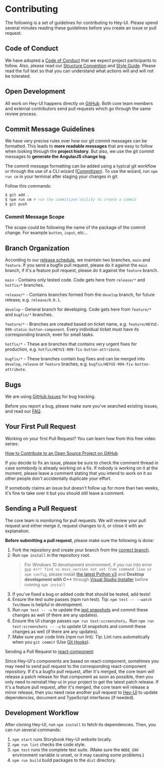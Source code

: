 # Contributing

The following is a set of guidelines for contributing to Hey-UI. Please spend several minutes reading these guidelines before you create an issue or pull request.

## Code of Conduct

We have adopted a [Code of Conduct](https://github.com/hey-car/hey-ui/blob/main/CODE_OF_CONDUCT.md) that we expect project participants to follow.
Also, please read our [Structure Convention](https://github.com/hey-car/hey-ui/blob/main/STRUCTURE_CONVENTION.md) and [Style Guide](https://github.com/hey-car/hey-ui/blob/main/STYLEGUIDE_CONVENTION.).
Please read the full text so that you can understand what actions will and will not be tolerated.

## Open Development

All work on Hey-UI happens directly on [GitHub](https://github.com/hey-car/hey-ui). Both core team members and external contributors send pull requests which go through the same review process.

## Commit Message Guidelines

We have very precise rules over how our git commit messages can be formatted. This leads to **more
readable messages** that are easy to follow when looking through the **project history**. But also,
we use the git commit messages to **generate the AngularJS change log**.

The commit message formatting can be added using a typical git workflow or through the use of a CLI wizard ([Commitizen](https://github.com/commitizen/cz-cli)).
To use the wizard, run `npm run cm` in your terminal after staging your changes in git.

Follow this commands:

```bash
$ git add .
$ npm run cm # run the commitizen utility to create a commit
$ git push
```

### Commit Message Scope

The scope could be following the name of the package of the commit change. For example `button`, `input`, etc...

## Branch Organization

According to our [release schedule](changelog#Release-Schedule), we maintain two branches, `main` and `feature`. If you send a bugfix pull request, please do it against the `main` branch, if it's a feature pull request, please do it against the `feature` branch.

`main` - Contains only tested code. Сode gets here from `release/*` and `hotfix/*` branches.

`release/*` - Contains branches formed from the `develop` branch, for future release, e.g. `release/0.0.1`.

`develop` - General branch for developing. Сode gets here from `feature/*` and `bugfix/*` branches.

`feature/*` - Branches are created based on ticket name, e.g. `feature/HEYUI-999-status-button-component`. Every individual ticket must have its corresponding branch, even for small tasks.

`hotfix/*` - These are branches that contains very urgent fixes for production, e.g. `hotfix/HEYUI-999-fix-button-attribute`.

`bugfix/*` - These branches contain bug fixes and can be merged into `develop`, `release` or `feature` braches, e.g. `bugfix/HEYUI-999-fix-button-attribute`.

## Bugs

We are using [GitHub Issues](https://github.com/hey-car/hey-ui/issues) for bug tracking.

Before you report a bug, please make sure you've searched existing issues, and read our [FAQ](/docs/react/faq).

## Your First Pull Request

Working on your first Pull Request? You can learn how from this free video series:

[How to Contribute to an Open Source Project on GitHub](https://egghead.io/courses/how-to-contribute-to-an-open-source-project-on-github)

If you decide to fix an issue, please be sure to check the comment thread in case somebody is already working on a fix. If nobody is working on it at the moment, please leave a comment stating that you intend to work on it so other people don't accidentally duplicate your effort.

If somebody claims an issue but doesn't follow up for more than two weeks, it's fine to take over it but you should still leave a comment.

## Sending a Pull Request

The core team is monitoring for pull requests. We will review your pull request and either merge it, request changes to it, or close it with an explanation.

**Before submitting a pull request**, please make sure the following is done:

1. Fork the repository and create your branch from the [correct branch](#Branch-Organization).
2. Run `npm install` in the repository root.
   > For Windows 10 development environment, if you run into error `gyp err! find vs msvs_version not set from command line or npm config`, please install [the latest Python v3](https://www.python.org/downloads/) and **Desktop development with C++** through [Visual Studio Installer](https://docs.microsoft.com/en-us/visualstudio/install/install-visual-studio?view=vs-2019#step-3---install-the-visual-studio-installer) before running `npm install`
3. If you've fixed a bug or added code that should be tested, add tests!
4. Ensure the test suite passes (npm run test). Tip: `npm test -- --watch TestName` is helpful in development.
5. Run `npm test -- -u` to update the [jest snapshots](http://facebook.github.io/jest/docs/en/snapshot-testing.html#snapshot-testing-with-jest) and commit these changes as well (if there are any updates).
6. Ensure the UI change passes `npm run test:screenshots`，Run `npm run test:screenshots -- -u` to update UI snapshots and commit these changes as well (if there are any updates).
7. Make sure your code lints (npm run lint). Tip: Lint runs automatically when you `git commit` (Use [Git Hooks](https://git-scm.com/book/en/v2/Customizing-Git-Git-Hooks)).

Sending a Pull Request to [react-component](https://github.com/react-component/):

Since Hey-UI's components are based on react-component, sometimes you may need to send pull request to the corresponding react-component repository. If it's a bugfix pull request, after it's merged, the core team will release a patch release for that component as soon as possible, then you only need to reinstall Hey-ui in your project to get the latest patch release. If it's a feature pull request, after it's merged, the core team will release a minor release, then you need raise another pull request to [Hey-UI](https://github.com/hey-car/hey-ui/) to update dependencies, document and TypeScript interfaces (if needed).

## Development Workflow

After cloning Hey-UI, run `npm install` to fetch its dependencies. Then, you can run several commands:

1. `npm start` runs Storybook Hey-UI website locally.
2. `npm run lint` checks the code style.
3. `npm test` runs the complete test suite. (Make sure the `NODE_ENV` environment variable is unset, or it may causing some problems.)
4. `npm run build` build packages to the `dist` directory.
